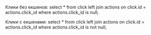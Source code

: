 Клики без екшенов:
select * from click 
left join actions on click.id = actions.click_id
where actions.click_id is null;

Клики с екшенами:
select * from click 
left join actions on click.id = actions.click_id
where actions.click_id is not null;
